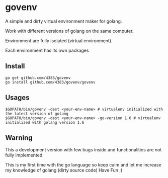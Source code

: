 # govenv
A simple and dirty virtual environment maker for golang.

Work with different versions of golang on the same computer.

Environment are fully isolated (virtual environment).

Each environment has its own packages

## Install
```shell
go get github.com/4383/govenv
go install github.com/4383/govenv/govenv
```

## Usages
```shell
$GOPATH/bin/govenv -dest <your-env-name> # virtualenv initialized with the latest version of golang
$GOPATH/bin/govenv -dest <your-env-name> -go-version 1.6 # virtualenv initialized with golang version 1.6 
```

## Warning
This a development version with few bugs inside and functionalities are not fully implemented.

This is my first time with the go language so keep calm and let me increase my knowledge of golang (dirty source code)
Have Fun ;)
